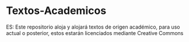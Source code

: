 # Textos-Academicos
ES: Este repositorio aloja y alojará textos de origen académico, para uso actual o posterior, estos estarán licenciados mediante Creative Commons 
